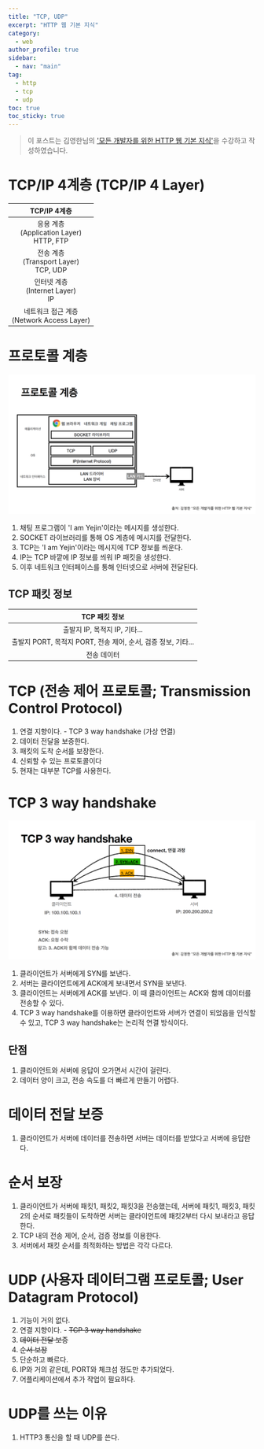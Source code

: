 ```yaml
---
title: "TCP, UDP"
excerpt: "HTTP 웹 기본 지식"
category: 
  - web
author_profile: true
sidebar:
  - nav: "main" 
tag:
  - http
  - tcp
  - udp
toc: true
toc_sticky: true
---
```

> 이 포스트는 김영한님의 ['모든 개발자를 위한 HTTP 웹 기본 지식'](https://www.inflearn.com/course/http-%EC%9B%B9-%EB%84%A4%ED%8A%B8%EC%9B%8C%ED%81%AC)을 수강하고 작성하였습니다.  

# TCP/IP 4계층 (TCP/IP 4 Layer)

|                TCP/IP 4계층                  |  
|:--------------------------------------------:|  
| 응용 계층<br>(Application Layer)<br>HTTP, FTP |  
|   전송 계층<br>(Transport Layer)<br>TCP, UDP  |
|     인터넷 계층<br>(Internet Layer)<br>IP     |
|  네트워크 접근 계층<br>(Network Access Layer)  |

# 프로토콜 계층  
![프로토콜 계층](/assets/images/page/web/2021-12-16_protocol_layer.png)  
1. 채팅 프로그램이 'I am Yejin'이라는 메시지를 생성한다.
2. SOCKET 라이브러리를 통해 OS 계층에 메시지를 전달한다.
3. TCP는 'I am Yejin'이라는 메시지에 TCP 정보를 씌운다.
4. IP는 TCP 바깥에 IP 정보를 씌워 IP 패킷을 생성한다.
5. 이후 네트워크 인터페이스를 통해 인터넷으로 서버에 전달된다.

## TCP 패킷 정보

|                       TCP 패킷 정보                         |  
|:----------------------------------------------------------:| 
|               출발지 IP, 목적지 IP, 기타...                 |  
| 출발지 PORT, 목적지 PORT, 전송 제어, 순서, 검증 정보, 기타... | 
|                        전송 데이터                          |

# TCP (전송 제어 프로토콜; Transmission Control Protocol)
1. 연결 지향이다. - TCP 3 way handshake (가상 연결)
2. 데이터 전달을 보증한다.
3. 패킷의 도착 순서를 보장한다.
4. 신뢰할 수 있는 프로토콜이다
5. 현재는 대부분 TCP를 사용한다.

# TCP 3 way handshake
![TCP 3 way handshake](/assets/images/page/web/2021-12-16_tcp_3_way_handshake.png)
1. 클라이언트가 서버에게 SYN를 보낸다.
2. 서버는 클라이언트에게 ACK에게 보내면서 SYN을 보낸다.
3. 클라이언트는 서버에게 ACK를 보낸다. 이 때 클라이언트는 ACK와 함께 데이터를 전송할 수 있다.  
4. TCP 3 way handshake를 이용하면 클라이언트와 서버가 연결이 되었음을 인식할 수 있고, TCP 3 way handshake는 논리적 연결 방식이다.  

## 단점
1. 클라이언트와 서버에 응답이 오가면서 시간이 걸린다.
2. 데이터 양이 크고, 전송 속도를 더 빠르게 만들기 어렵다.  

# 데이터 전달 보증
1. 클라이언트가 서버에 데이터를 전송하면 서버는 데이터를 받았다고 서버에 응답한다.

# 순서 보장
1. 클라이언트가 서버에 패킷1, 패킷2, 패킷3을 전송했는데, 서버에 패킷1, 패킷3, 패킷2의 순서로 패킷들이 도착하면 서버는 클라이언트에 패킷2부터 다시 보내라고 응답한다.  
2. TCP 내의 전송 제어, 순서, 검증 정보를 이용한다.
3. 서버에서 패킷 순서를 최적화하는 방법은 각각 다르다.

# UDP (사용자 데이터그램 프로토콜; User Datagram Protocol)
1. 기능이 거의 없다.
2. 연결 지향이다. - ~~TCP 3 way handshake~~
3. ~~데이터 전달 보증~~
4. ~~순서 보장~~
5. 단순하고 빠르다.
6. IP와 거의 같은데, PORT와 체크섬 정도만 추가되었다.
7. 어플리케이션에서 추가 작업이 필요하다.

# UDP를 쓰는 이유
1. HTTP3 통신을 할 때 UDP를 쓴다.